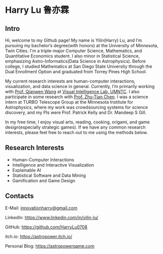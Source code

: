 # Harry Lu 鲁亦霖

<!--
**HarryLu0708/HarryLu0708** is a ✨ _special_ ✨ repository because its `README.md` (this file) appears on your GitHub profile.

Here are some ideas to get you started:

- 🔭 I’m currently working on ...
- 🌱 I’m currently learning ...
- 👯 I’m looking to collaborate on ...
- 🤔 I’m looking for help with ...
- 💬 Ask me about ...
- 📫 How to reach me: ...
- 😄 Pronouns: ...
- ⚡ Fun fact: ...
-->

## Intro

Hi, welcome to my Github page! My name is Yilin(Harry) Lu, and I’m pursuing my bachelor’s degree(with honors) at the University of Minnesota, Twin Cities. I'm a triple-major Computer Science, Mathematics, and Quantitative Economics student. I also minor in Statistical Science, emphasizing Astro-Informatics(Data Science in Astrophysics). Before college, I studied Mathematics at San Diego State University through the Dual Enrollment Option and graduated from Torrey Pines High School.

My current research interests are human-computer interactions, visualization, and data science in general. Currently, I’m primarily working with [Prof. Qianwen Wang](https://github.com/wangqianwen0418) at [Visual Intelligence Lab, UMNTC](https://github.com/UMN-Visual-Intelligence-Lab). I also participate in some research with [Prof. Zhu-Tian Chen](https://github.com/chenzhutian).  I was a science intern at TURBO Telescope Group at the Minnesota Institute for Astrophysics, where my work was crowdsourcing systems for science discovery, and my PIs were Prof. Patrick Kelly and Dr. Mandeep S Gill.

In my free time, I enjoy visual arts, reading, cooking, origami, and game design(especially strategic games). If we have any common research interests, please feel free to reach out to me using the methods below.

## Research Interests

- Human-Computer Interactions
- Intelligence and Interactive Visualization
- Explainable AI
- Statistical Software and Data Mining
- Gamification and Game Design

## Contacts

E-Mail: innovationharry@gmail.com

LinkedIn: https://www.linkedin.com/in/yilin-lu/

GitHub: https://github.com/HarryLu0708

itch.io: https://astropower.itch.io/

Personal Blog: https://astropowergame.com 

